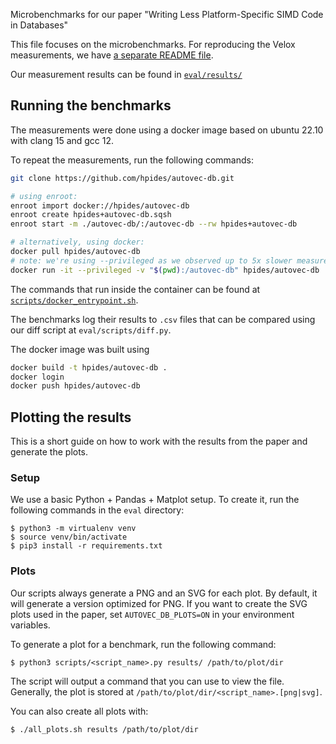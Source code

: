 Microbenchmarks for our paper "Writing Less Platform-Specific SIMD Code in Databases"

This file focuses on the microbenchmarks. For reproducing the Velox measurements, we have [a separate README file](eval/results/velox/README.md).

Our measurement results can be found in [`eval/results/`](eval/results/)

## Running the benchmarks
The measurements were done using a docker image based on ubuntu 22.10 with clang 15 and gcc 12.

To repeat the measurements, run the following commands:
```bash
git clone https://github.com/hpides/autovec-db.git

# using enroot:
enroot import docker://hpides/autovec-db
enroot create hpides+autovec-db.sqsh
enroot start -m ./autovec-db/:/autovec-db --rw hpides+autovec-db

# alternatively, using docker:
docker pull hpides/autovec-db
# note: we're using --privileged as we observed up to 5x slower measurements without it (likely a seccomp problem)
docker run -it --privileged -v "$(pwd):/autovec-db" hpides/autovec-db
```

The commands that run inside the container can be found at [`scripts/docker_entrypoint.sh`](scripts/docker_entrypoint.sh).

The benchmarks log their results to `.csv` files that can be compared using our diff script at `eval/scripts/diff.py`.


The docker image was built using
```bash
docker build -t hpides/autovec-db .
docker login
docker push hpides/autovec-db
```

## Plotting the results

This is a short guide on how to work with the results from the paper and generate the plots.

### Setup

We use a basic Python + Pandas + Matplot setup. To create it, run the following commands in the `eval` directory:

```shell
$ python3 -m virtualenv venv
$ source venv/bin/activate
$ pip3 install -r requirements.txt
```

### Plots

Our scripts always generate a PNG and an SVG for each plot.
By default, it will generate a version optimized for PNG.
If you want to create the SVG plots used in the paper, set `AUTOVEC_DB_PLOTS=ON` in your environment variables.

To generate a plot for a benchmark, run the following command:
```shell
$ python3 scripts/<script_name>.py results/ /path/to/plot/dir
```

The script will output a command that you can use to view the file.
Generally, the plot is stored at `/path/to/plot/dir/<script_name>.[png|svg]`.

You can also create all plots with:
```shell
$ ./all_plots.sh results /path/to/plot/dir
```
